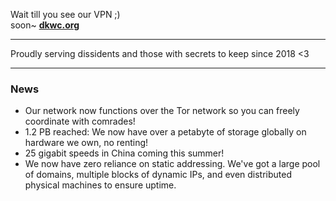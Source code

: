 Wait till you see our VPN ;)<br>
soon~ **[dkwc.org](https://element.dkwc.org)**

--- 

Proudly serving dissidents and those with secrets to keep since 2018 <3

---

### News
- Our network now functions over the Tor network so you can freely coordinate with comrades!
- 1.2 PB reached: We now have over a petabyte of storage globally on hardware we own, no renting!
- 25 gigabit speeds in China coming this summer!
- We now have zero reliance on static addressing. We've got a large pool of domains, multiple blocks of dynamic IPs, and even distributed physical machines to ensure uptime.
